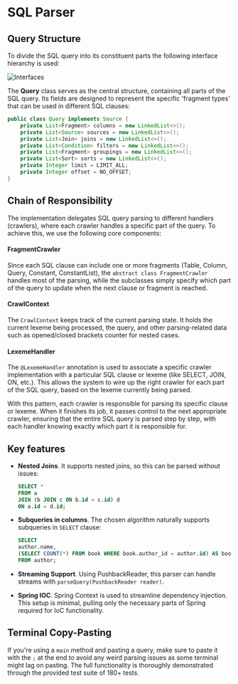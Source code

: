 # SQL Parser

## Query Structure

To divide the SQL query into its constituent parts the following interface hierarchy is used:

![](https://mermaid.ink/img/pako:eNp1UtFqwjAU_ZVyn2tpNa01D4MxGQy2wdCnkZdrG21Zc1PShM2J_77UqqjbQh7OPfdwzuUmOyh0KYHDutGfRYXGBsu5oEeDGyXJBqPRXXDf1NjhqpGCzvDQWGhnil_sKyr5l_pBU2eRrKCT4kg3TtENuRwMhoB_mDcnzfZm1FPGc935HEGdW20MtlXwpNpG9rJOUODPKbXHR-seHj0HxaXVJSNIUgkhKGkU1qVf3q4XCLCVjxDAPSzRfAgQtPc6dFYvtlQAt8bJEIx2mwr4GpvOV64t0cp5jX5QdWZbpHetr2rgO_gCnifRLGMszWczf5NJFsIWeJIlUcrYeBKzaZL65j6E74NBHE0Zi1meZyyejJN8zEKQZW21eRle_vAB9j8QHqma?type=png "Interfaces")

The **Query** class serves as the central structure, containing all parts of the SQL query. Its fields are designed to
represent the specific 'fragment types' that can be used in different SQL clauses:

```java
public class Query implements Source {
    private List<Fragment> columns = new LinkedList<>();
    private List<Source> sources = new LinkedList<>();
    private List<Join> joins = new LinkedList<>();
    private List<Condition> filters = new LinkedList<>();
    private List<Fragment> groupings = new LinkedList<>();
    private List<Sort> sorts = new LinkedList<>();
    private Integer limit = LIMIT_ALL;
    private Integer offset = NO_OFFSET;
}
```

## Chain of Responsibility

The implementation delegates SQL query parsing to different handlers (crawlers), where each crawler handles a specific
part of the query. To achieve this, we use the following core components:

#### FragmentCrawler

Since each SQL clause can include one or more fragments (Table, Column, Query, Constant, ConstantList), 
the `abstract class FragmentCrawler` handles most of the parsing, while the subclasses simply specify
which part of the query to update when the next clause or fragment is reached.

#### CrawlContext

The `CrawlContext` keeps track of the current parsing state. It holds the current lexeme being processed, the
query, and other parsing-related data such as opened/closed brackets counter for nested cases.

#### LexemeHandler

The `@LexemeHandler` annotation is used to associate a specific crawler implementation with a particular SQL clause or
lexeme (like SELECT, JOIN, ON, etc.). This allows the system to wire up the right crawler for each part of the SQL query, based on
the lexeme currently being parsed.

With this pattern, each crawler is responsible for parsing its specific clause or lexeme. When it finishes its job,
it passes control to the next appropriate crawler, ensuring that the entire SQL query is parsed step by step, with each
handler knowing exactly which part it is responsible for.

## Key features

- **Nested Joins**. It supports nested joins, so this can be parsed without issues:

    ```sql
    SELECT *
    FROM a
    JOIN (b JOIN c ON b.id = c.id) d
    ON a.id = d.id;
    ```

- **Subqueries in columns**. The chosen algorithm naturally supports subqueries in `SELECT` clause:

    ```sql
    SELECT 
    author.name,
    (SELECT COUNT(*) FROM book WHERE book.author_id = author.id) AS book_count
    FROM author;
    ```

- **Streaming Support**. Using PushbackReader, this parser can handle streams with `parseQuery(PushbackReader reader)`.


- **Spring IOC**. Spring Context is used to streamline dependency injection. This setup is minimal, pulling only the
  necessary parts of Spring required for IoC functionality.

## Terminal Copy-Pasting

If you're using a `main` method and pasting a query, make sure to paste it with the `;` at the end to avoid any weird
parsing issues as some terminal might lag on pasting.
The full functionality is thoroughly demonstrated through the provided test suite of 180+ tests.